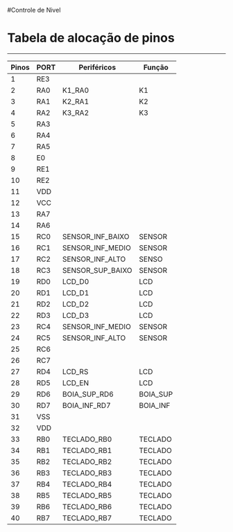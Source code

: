 #Controle de Nivel
# Tabela de alocação de pinos

***

|**Pinos**|**PORT**| **Periféricos** | **Função** |
|---------|--------|-----------------|------------|
|1        |RE3     |                 |            |
|2        |RA0     |K1_RA0           |K1          |
|3        |RA1     |K2_RA1           |K2          |
|4        |RA2     |K3_RA2           |K3          |
|5        |RA3     |                 |            |
|6        |RA4     |                 |            |
|7        |RA5     |                 |            |
|8        |E0      |                 |            |
|9        |RE1     |                 |            |
|10       |RE2     |                 |            |
|11       |VDD     |                 |            |
|12       |VCC     |                 |            |
|13       |RA7     |                 |            |
|14       |RA6     |                 |            |
|15       |RC0     |SENSOR_INF_BAIXO |SENSOR      |
|16       |RC1     |SENSOR_INF_MEDIO |SENSOR      |
|17       |RC2     |SENSOR_INF_ALTO  |SENSO       | 
|18       |RC3     |SENSOR_SUP_BAIXO |SENSOR      |
|19       |RD0     |LCD_D0           |LCD         |
|20       |RD1     |LCD_D1           |LCD         |
|21       |RD2     |LCD_D2           |LCD         |
|22       |RD3     |LCD_D3           |LCD         |
|23       |RC4     |SENSOR_INF_MEDIO |SENSOR      |
|24       |RC5     |SENSOR_INF_ALTO  |SENSOR      |
|25       |RC6     |                 |            |
|26       |RC7     |                 |            |
|27       |RD4     |LCD_RS           |LCD         |
|28       |RD5     |LCD_EN           |LCD         |
|29       |RD6     |BOIA_SUP_RD6     |BOIA_SUP    |
|30       |RD7     |BOIA_INF_RD7     |BOIA_INF    |
|31       |VSS     |                 |            |
|32       |VDD     |                 |            |
|33       |RB0     |TECLADO_RB0      |TECLADO     |
|34       |RB1     |TECLADO_RB1      |TECLADO     |
|35       |RB2     |TECLADO_RB2      |TECLADO     |
|36       |RB3     |TECLADO_RB3      |TECLADO     |
|37       |RB4     |TECLADO_RB4      |TECLADO     |
|38       |RB5     |TECLADO_RB5      |TECLADO     |
|39       |RB6     |TECLADO_RB6      |TECLADO     |
|40       |RB7     |TECLADO_RB7      |TECLADO     |
